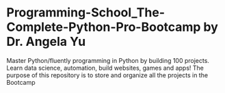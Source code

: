 # Programming-School_The-Complete-Python-Pro-Bootcamp by Dr. Angela Yu
Master Python/fluently programming in Python by building 100 projects. Learn data science, automation, build websites, games and apps!
The purpose of this repository is to store and organize all the projects in the Bootcamp
